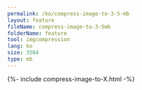 ```yaml
---
permalink: /ko/compress-image-to-3-5-mb
layout: feature
fileName: compress-image-to-3-5mb
folderName: feature
tool: imgcompression
lang: ko
size: 3584
type: mb
---
```


{%- include compress-image-to-X.html -%}

